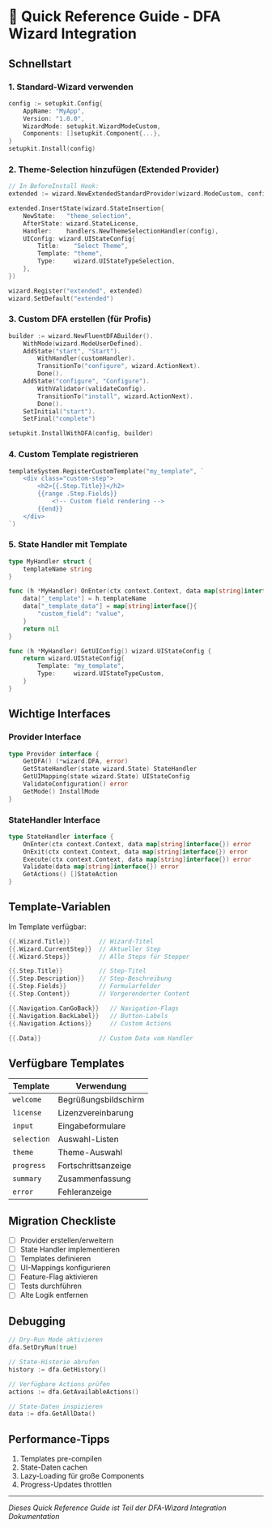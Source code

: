 # 🚀 Quick Reference Guide - DFA Wizard Integration

## Schnellstart

### 1. Standard-Wizard verwenden
```go
config := setupkit.Config{
    AppName: "MyApp",
    Version: "1.0.0",
    WizardMode: setupkit.WizardModeCustom,
    Components: []setupkit.Component{...},
}
setupkit.Install(config)
```

### 2. Theme-Selection hinzufügen (Extended Provider)
```go
// In BeforeInstall Hook:
extended := wizard.NewExtendedStandardProvider(wizard.ModeCustom, config)

extended.InsertState(wizard.StateInsertion{
    NewState:   "theme_selection",
    AfterState: wizard.StateLicense,
    Handler:    handlers.NewThemeSelectionHandler(config),
    UIConfig: wizard.UIStateConfig{
        Title:    "Select Theme",
        Template: "theme",
        Type:     wizard.UIStateTypeSelection,
    },
})

wizard.Register("extended", extended)
wizard.SetDefault("extended")
```

### 3. Custom DFA erstellen (für Profis)
```go
builder := wizard.NewFluentDFABuilder().
    WithMode(wizard.ModeUserDefined).
    AddState("start", "Start").
        WithHandler(customHandler).
        TransitionTo("configure", wizard.ActionNext).
        Done().
    AddState("configure", "Configure").
        WithValidator(validateConfig).
        TransitionTo("install", wizard.ActionNext).
        Done().
    SetInitial("start").
    SetFinal("complete")

setupkit.InstallWithDFA(config, builder)
```

### 4. Custom Template registrieren
```go
templateSystem.RegisterCustomTemplate("my_template", `
    <div class="custom-step">
        <h2>{{.Step.Title}}</h2>
        {{range .Step.Fields}}
            <!-- Custom field rendering -->
        {{end}}
    </div>
`)
```

### 5. State Handler mit Template
```go
type MyHandler struct {
    templateName string
}

func (h *MyHandler) OnEnter(ctx context.Context, data map[string]interface{}) error {
    data["_template"] = h.templateName
    data["_template_data"] = map[string]interface{}{
        "custom_field": "value",
    }
    return nil
}

func (h *MyHandler) GetUIConfig() wizard.UIStateConfig {
    return wizard.UIStateConfig{
        Template: "my_template",
        Type:     wizard.UIStateTypeCustom,
    }
}
```

## Wichtige Interfaces

### Provider Interface
```go
type Provider interface {
    GetDFA() (*wizard.DFA, error)
    GetStateHandler(state wizard.State) StateHandler
    GetUIMapping(state wizard.State) UIStateConfig
    ValidateConfiguration() error
    GetMode() InstallMode
}
```

### StateHandler Interface
```go
type StateHandler interface {
    OnEnter(ctx context.Context, data map[string]interface{}) error
    OnExit(ctx context.Context, data map[string]interface{}) error
    Execute(ctx context.Context, data map[string]interface{}) error
    Validate(data map[string]interface{}) error
    GetActions() []StateAction
}
```

## Template-Variablen

Im Template verfügbar:
```go
{{.Wizard.Title}}        // Wizard-Titel
{{.Wizard.CurrentStep}}  // Aktueller Step
{{.Wizard.Steps}}        // Alle Steps für Stepper

{{.Step.Title}}          // Step-Titel
{{.Step.Description}}    // Step-Beschreibung
{{.Step.Fields}}         // Formularfelder
{{.Step.Content}}        // Vorgerenderter Content

{{.Navigation.CanGoBack}}   // Navigation-Flags
{{.Navigation.BackLabel}}   // Button-Labels
{{.Navigation.Actions}}     // Custom Actions

{{.Data}}                // Custom Data vom Handler
```

## Verfügbare Templates

| Template | Verwendung |
|----------|------------|
| `welcome` | Begrüßungsbildschirm |
| `license` | Lizenzvereinbarung |
| `input` | Eingabeformulare |
| `selection` | Auswahl-Listen |
| `theme` | Theme-Auswahl |
| `progress` | Fortschrittsanzeige |
| `summary` | Zusammenfassung |
| `error` | Fehleranzeige |

## Migration Checkliste

- [ ] Provider erstellen/erweitern
- [ ] State Handler implementieren
- [ ] Templates definieren
- [ ] UI-Mappings konfigurieren
- [ ] Feature-Flag aktivieren
- [ ] Tests durchführen
- [ ] Alte Logik entfernen

## Debugging

```go
// Dry-Run Mode aktivieren
dfa.SetDryRun(true)

// State-Historie abrufen
history := dfa.GetHistory()

// Verfügbare Actions prüfen
actions := dfa.GetAvailableActions()

// State-Daten inspizieren
data := dfa.GetAllData()
```

## Performance-Tipps

1. Templates pre-compilen
2. State-Daten cachen
3. Lazy-Loading für große Components
4. Progress-Updates throttlen

---
*Dieses Quick Reference Guide ist Teil der DFA-Wizard Integration Dokumentation*
